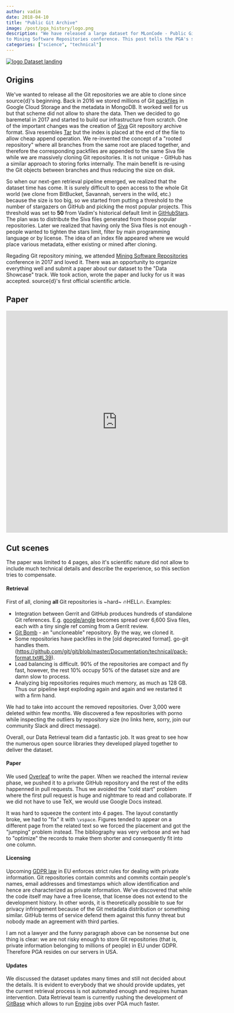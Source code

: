 ```yaml
---
author: vadim
date: 2018-04-10
title: "Public Git Archive"
image: /post/pga_history/logo.png
description: "We have released a large dataset for MLonCode - Public Git Archive (PGA). It contains 182,000 top-starred repositories on GitHub and takes 3 TB of disk space. The paper which describes it was accepted
to Mining Software Repositories conference. This post tells the PGA's story."
categories: ["science", "technical"]
---
```


[![logo](/post/pga_history/logo.svg#left)
Dataset landing](https://github.com/src-d/datasets/tree/master/PublicGitArchive)

## Origins

We've wanted to release all the Git repositories we are able to clone since source{d}'s beginning. Back in 2016 we stored millions of Git [packfiles](https://git-scm.com/book/en/v2/Git-Internals-Packfiles) in Google Cloud Storage and the metadata in MongoDB. It worked well for us but that scheme did not allow to share the data. Then we decided to go baremetal in 2017 and started to build our infrastructure from scratch. One of the
important changes was the creation of [Siva](https://github.com/src-d/go-siva) Git repository archive format.
Siva resembles [Tar](https://www.gnu.org/software/tar/) but the index is placed at the end of the file to allow
cheap append operation. We re-invented the concept of a "rooted repository" where all branches from the same root are placed together, and therefore the corresponding packfiles are appended to the same Siva file while we are massively cloning Git repositories. It is not unique - GitHub has a similar approach to storing forks
internally. The main benefit is re-using the Git objects between branches and thus reducing the size on disk.

So when our next-gen retrieval pipeline emerged, we realized that the dataset time has come. It is surely
difficult to open access to the whole Git world (we clone from BitBucket, Savannah, servers in the wild, etc.)
because the size is too big, so we started from putting a threshold to the number of stargazers on GitHub
and picking the most popular projects. This threshold was set to **50** from Vadim's historical default limit in [GitHubStars](https://github.com/vmarkovtsev/githubstars). The plan was to distribute the Siva files
generated from those popular repositories.
Later we realized that having only the Siva files is not enough - people wanted to tighten the stars limit,
filter by main programming language or by license. The idea of an index file appeared where we would place
various metadata, either existing or mined after cloning.

Regading Git repository mining, we attended [Mining Software Repositories](http://2017.msrconf.org) conference in 2017 and loved it. There was an opportunity to organize everything well and submit a paper about our dataset to the "Data Showcase" track. We took action, wrote the paper and lucky for us it was accepted.
source{d}'s first official scientific article.

## Paper

<embed src="https://arxiv.org/pdf/1803.10144" width="600" height="600" alt="PGA paper from ArXiV">

## Cut scenes

The paper was limited to 4 pages, also it's scientific nature did not allow to include much technical details
and describe the experience, so this section tries to compensate.

#### Retrieval

First of all, cloning **all** Git repositories is ~hard~ 🔥HELL🔥. Examples:

* Integration between Gerrit and GitHub produces hundreds of standalone Git references. E.g. [google/angle](https://github.com/google/angle) becomes spread over 6,600 Siva files, each with a tiny single ref coming from
a Gerrit review.
* [Git Bomb](https://github.com/Katee/git-bomb) - an "uncloneable" repository. By the way, we cloned it.
* Some repositories have packfiles in the [old deprecated format]. go-git handles them.(https://github.com/git/git/blob/master/Documentation/technical/pack-format.txt#L39).
* Load balancing is difficult. 90% of the repositories are compact and fly fast, however, the rest 10% occupy 50% of the dataset size and are damn slow to process.
* Analyzing big repositories requires much memory, as much as 128 GB. Thus our pipeline kept exploding again and again and we restarted it with a firm hand.

We had to take into account the removed repositories. Over 3,000 were deleted within few months.
We discovered a few repositories with porno while inspecting the outliers by repository size (no links here, sorry, join our community Slack and direct message).

Overall, our Data Retrieval team did a fantastic job. It was great to see how the numerous open source libraries they developed played together to deliver the dataset.

#### Paper

We used [Overleaf](https://www.overleaf.com/) to write the paper. When we reached the internal review
phase, we pushed it to a private GitHub repository and the rest of the edits happenned in pull requests.
Thus we avoided the "cold start" problem where the first pull request is huge and nightmare to read and collaborate. If we did not have to use TeX, we would use Google Docs instead.

It was hard to squeeze the content into 4 pages. The layout constantly broke, we had to "fix" it with
`\vspace`. Figures tended to appear on a different page from the related text so we forced the placement
and got the "jumping" problem instead. The bibliography was very verbose and we had to "optimize" the records
to make them shorter and consequently fit into one column.

#### Licensing

Upcoming [GDPR law](https://www.eugdpr.org/) in EU enforces strict rules for dealing with private information.
Git repositories contain commits and commits contain people's names, email addresses and timestamps which
allow identification and hence are characterized as private information. We've discovered that while the code
itself may have a free license, that license does not extend to the development history. In other words, it is
theoretically possible to sue for privacy infringement because of the Git metadata distribution or something
similar. GitHub terms of service defend them against this funny threat but nobody made an agreement with third
parties.

I am not a lawyer and the funny paragraph above can be nonsense but one thing is clear: we are not risky
enough to store Git repositories (that is, private information belonging to millions of people) in EU under
GDPR. Therefore PGA resides on our servers in USA.

#### Updates

We discussed the dataset updates many times and still not decided about the details. It is evident to everybody
that we should provide updates, yet the current retrieval process is not automated enough and requires human
intervention. Data Retrieval team is currently rushing the development of [GitBase](https://github.com/src-d/gitquery)
which allows to run [Engine](https://github.com/src-d/engine) jobs over PGA much faster.

<style>
img[src$='#left'] {
	margin: 0 !important;
}
</style>
